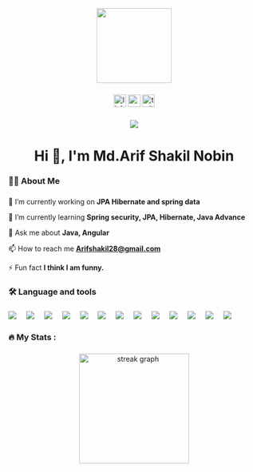 <div align="center">
  <img height="150" src="https://camo.githubusercontent.com/62da68eb62b1e5f175f7d1f0191dd89a653d7908feb22d37d4a0ab07365d6791/68747470733a2f2f6d656469612e67697068792e636f6d2f6d656469612f4d3967624264396e6244724f5475314d71782f67697068792e676966"  />
</div>

###

<div align="center">
  <img href="https://linkedin.com/in/https://www.linkedin.com/in/nobin/" target="blank" src="https://img.shields.io/static/v1?message=LinkedIn&logo=linkedin&label=&color=0077B5&logoColor=white&labelColor=&style=for-the-badge" height="25" alt="linkedin logo"  />
  <img src="https://img.shields.io/static/v1?message=Youtube&logo=youtube&label=&color=FF0000&logoColor=white&labelColor=&style=for-the-badge" height="25" alt="youtube logo"  />
  <img src="https://img.shields.io/static/v1?message=Twitter&logo=twitter&label=&color=1DA1F2&logoColor=white&labelColor=&style=for-the-badge" height="25" alt="twitter logo"  />
</div>

###

<div align="center">
  <img src="https://visitor-badge.laobi.icu/badge?page_id=maurodesouza.maurodesouza&"  />
</div>

###

<h1 align="center">Hi 👋, I'm Md.Arif Shakil Nobin</h1>

###

<h3 align="left">👩‍💻  About Me</h3>

###

🔭 I’m currently working on **JPA Hibernate and spring data**

🌱 I’m currently learning **Spring security, JPA, Hibernate, Java Advance**

💬 Ask me about **Java, Angular**

📫 How to reach me **Arifshakil28@gmail.com**

⚡ Fun fact **I think I am funny.**

###

<h3 align="left">🛠 Language and tools</h3>

###

<div align="left">
  <img src="https://img.shields.io/badge/java-%23ED8B00.svg?style=plastic&logo=java&logoColor=white"  />
  <img width="12" />
  <img src="https://img.shields.io/badge/spring-%236DB33F.svg?style=plastic&logo=spring&logoColor=white"   />
  <img width="12" />
  <img src="https://img.shields.io/badge/Apache%20Maven-C71A36?style=plastic&logo=Apache%20Maven&logoColor=white" />
  <img width="12" />
  <img src="https://img.shields.io/badge/angular-%23DD0031.svg?style=plastic&logo=angular&logoColor=white"  />
  <img width="12" />
  <img src="https://img.shields.io/badge/bootstrap-%23563D7C.svg?style=plastic&logo=bootstrap&logoColor=white"  />
  <img width="12" />
  <img src="https://img.shields.io/badge/postgres-%23316192.svg?style=plastic&logo=postgresql&logoColor=white"  />
  <img width="12" />
  <img src="https://img.shields.io/badge/mysql-%2300f.svg?style=plastic&logo=mysql&logoColor=white"  />
  <img width="12" />
  <img src="https://img.shields.io/badge/Microsoft%20SQL%20Sever-CC2927?style=plastic&logo=microsoft%20sql%20server&logoColor=white"  />
  <img width="12" />
  <img src="https://img.shields.io/badge/docker-%230db7ed.svg?style=plastic&logo=docker&logoColor=white"  />
  <img width="12" />
  <img src="https://img.shields.io/badge/jenkins-%232C5263.svg?style=plastic&logo=jenkins&logoColor=white"  />
  <img width="12" />
  <img src="https://img.shields.io/badge/GitHub-%23121011.svg?style=plastic&logo=github&logoColor=white"  />
  <img width="12" />
  <img src="https://img.shields.io/badge/Git-fc6d26?style=plastic&logo=git&logoColor=white"  />
  <img width="12" />
  <img src="https://img.shields.io/badge/-Swagger-%23Clojure?style=plastic&logo=swagger&logoColor=white"  />

</div>

###

<h3 align="left">🔥   My Stats :</h3>

###

<div align="center">
  <img src="https://streak-stats.demolab.com?user=maurodesouza&locale=en&mode=daily&theme=dark&hide_border=false&border_radius=5&order=3" height="220" alt="streak graph"  />
</div>

###
